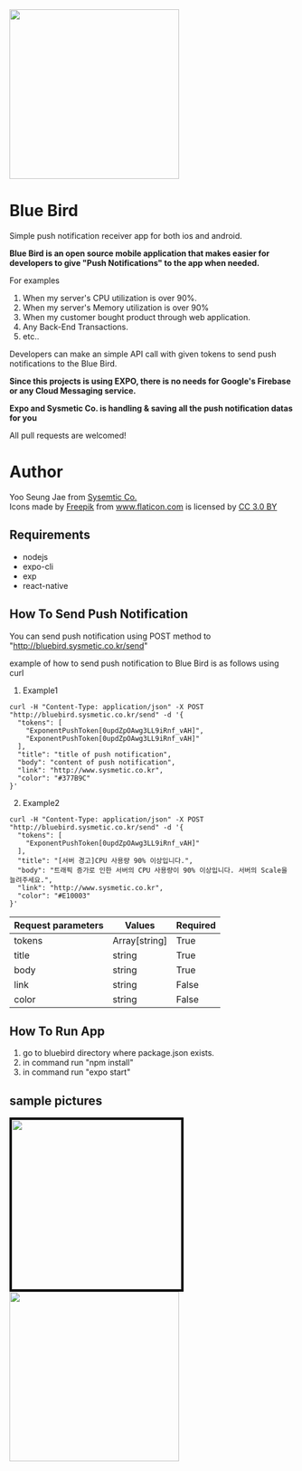 <img src="./1024bird.png" width="300" />

# Blue Bird

Simple push notification receiver app for both ios and android.


**Blue Bird is an open source mobile application that makes easier for developers to give "Push Notifications" to the app when needed.**


For examples
1. When my server's CPU utilization is over 90%.
2. When my server's Memory utilization is over 90%
3. When my customer bought product through web application.
4. Any Back-End Transactions.
5. etc..

Developers can make an simple API call with given tokens to send push notifications to the Blue Bird.

**Since this projects is using EXPO, there is no needs for Google's Firebase or any Cloud Messaging service.**

**Expo and Sysmetic Co. is handling & saving all the push notification datas for you**

All pull requests are welcomed!

# Author
<div>Yoo Seung Jae from <a href="http://www.sysmetic.co.kr/">Sysemtic Co.</a> </div>
<div>Icons made by <a href="http://www.freepik.com" title="Freepik">Freepik</a> from <a href="https://www.flaticon.com/" title="Flaticon">www.flaticon.com</a> is licensed by <a href="http://creativecommons.org/licenses/by/3.0/" title="Creative Commons BY 3.0" target="_blank">CC 3.0 BY</a></div>

## Requirements
- nodejs
- expo-cli
- exp
- react-native

## How To Send Push Notification
You can send push notification using POST method to "http://bluebird.sysmetic.co.kr/send"

example of how to send push notification to Blue Bird is as follows using curl

1. Example1
```
curl -H "Content-Type: application/json" -X POST "http://bluebird.sysmetic.co.kr/send" -d '{
  "tokens": [
    "ExponentPushToken[0updZpOAwg3LL9iRnf_vAH]",
    "ExponentPushToken[0updZpOAwg3LL9iRnf_vAH]"
  ],
  "title": "title of push notification",
  "body": "content of push notification",
  "link": "http://www.sysmetic.co.kr",
  "color": "#377B9C"
}'
```
2. Example2
```
curl -H "Content-Type: application/json" -X POST "http://bluebird.sysmetic.co.kr/send" -d '{
  "tokens": [
    "ExponentPushToken[0updZpOAwg3LL9iRnf_vAH]"
  ],
  "title": "[서버 경고]CPU 사용량 90% 이상입니다.",
  "body": "트래픽 증가로 인한 서버의 CPU 사용량이 90% 이상입니다. 서버의 Scale을 늘려주세요.",
  "link": "http://www.sysmetic.co.kr",
  "color": "#E10003"
}'
```

Request parameters | Values | Required
---------- | ------ | -------
tokens | Array[string] | True
title | string | True
body | string | True
link | string | False
color | string | False



## How To Run App
1. go to bluebird directory where package.json exists.
2. in command run "npm install"
3. in command run "expo start"


## sample pictures
<kbd><img src="./sample1.png" width="300" style="border: 4px solid black;"/></kbd>
<kbd>
<img src="./sample2.png" width="300" />
</kbd>
